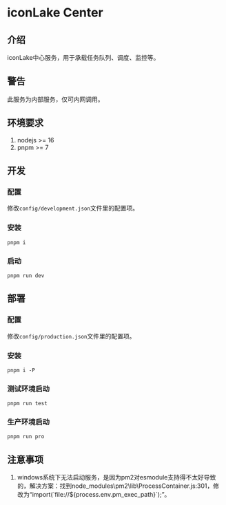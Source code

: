 # iconLake Center

## 介绍

iconLake中心服务，用于承载任务队列、调度、监控等。

## 警告

此服务为内部服务，仅可内网调用。

## 环境要求
1. nodejs >= 16
2. pnpm >= 7

## 开发

### 配置
修改`config/development.json`文件里的配置项。
### 安装
```
pnpm i
```
### 启动
```
pnpm run dev
```

## 部署

### 配置
修改`config/production.json`文件里的配置项。
### 安装
```
pnpm i -P
```
### 测试环境启动
```
pnpm run test
```
### 生产环境启动
```
pnpm run pro
```

## 注意事项

1. windows系统下无法启动服务，是因为pm2对esmodule支持得不太好导致的，解决方案：找到node_modules\pm2\lib\ProcessContainer.js:301，修改为“import(\`file://${process.env.pm_exec_path}\`);”。

